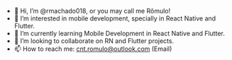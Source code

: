 - 👋 Hi, I’m @rmachado018, or you may call me Rômulo!
- 👀 I’m interested in mobile development, specially in React Native and Flutter.
- 🌱 I’m currently learning Mobile Development in React Native and Flutter.
- 💞️ I’m looking to collaborate on RN and Flutter projects.
- 📫 How to reach me: cnt.romulo@outlook.com (Email)

<!---
rmachado018/rmachado018 is a ✨ special ✨ repository because its `README.md` (this file) appears on your GitHub profile.
You can click the Preview link to take a look at your changes.
--->

